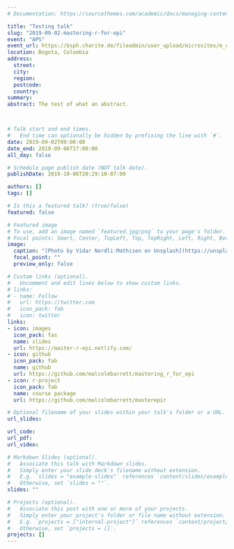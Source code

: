 ```yaml
---
# Documentation: https://sourcethemes.com/academic/docs/managing-content/

title: "Testing talk"
slug: "2019-09-02-mastering-r-for-epi"
event: "APS"
event_url: https://bsph.charite.de/fileadmin/user_upload/microsites/m_cc01/bsph/Flyer/BSPH-AdvEpiMethods-Barrett.pdf
location: Bogota, Colombia
address:
  street:
  city:
  region:
  postcode:
  country:
summary:
abstract: The test of what an abstract.



# Talk start and end times.
#   End time can optionally be hidden by prefixing the line with `#`.
date: 2019-09-02T09:00:00
date_end: 2019-09-06T17:00:00
all_day: false

# Schedule page publish date (NOT talk date).
publishDate: 2019-10-06T20:29:10-07:00

authors: []
tags: []

# Is this a featured talk? (true/false)
featured: false

# Featured image
# To use, add an image named `featured.jpg/png` to your page's folder. 
# Focal points: Smart, Center, TopLeft, Top, TopRight, Left, Right, BottomLeft, Bottom, BottomRight.
image:
  caption: "[Photo by Vidar Nordli-Mathisen on Unsplash](https://unsplash.com/photos/4NlLMwdFoLY)"
  focal_point: ""
  preview_only: false

# Custom links (optional).
#   Uncomment and edit lines below to show custom links.
# links:
# - name: Follow
#   url: https://twitter.com
#   icon_pack: fab
#   icon: twitter
links:
- icon: images
  icon_pack: fas
  name: slides
  url: https://master-r-epi.netlify.com/
- icon: github
  icon_pack: fab
  name: github
  url: https://github.com/malcolmbarrett/mastering_r_for_epi
- icon: r-project
  icon_pack: fab
  name: course package
  url: https://github.com/malcolmbarrett/masterepir

# Optional filename of your slides within your talk's folder or a URL.
url_slides:

url_code:
url_pdf:
url_video:

# Markdown Slides (optional).
#   Associate this talk with Markdown slides.
#   Simply enter your slide deck's filename without extension.
#   E.g. `slides = "example-slides"` references `content/slides/example-slides.md`.
#   Otherwise, set `slides = ""`.
slides: ""

# Projects (optional).
#   Associate this post with one or more of your projects.
#   Simply enter your project's folder or file name without extension.
#   E.g. `projects = ["internal-project"]` references `content/project/deep-learning/index.md`.
#   Otherwise, set `projects = []`.
projects: []
---
```

